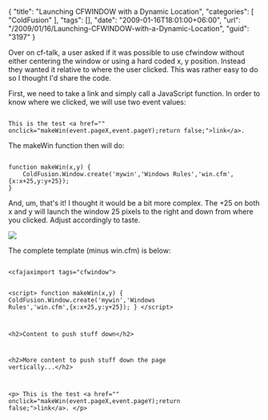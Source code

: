 {
	"title": "Launching CFWINDOW with a Dynamic Location",
	"categories": [
		"ColdFusion"
	],
	"tags": [],
	"date": "2009-01-16T18:01:00+06:00",
	"url": "/2009/01/16/Launching-CFWINDOW-with-a-Dynamic-Location",
	"guid": "3197"
}

Over on cf-talk, a user asked if it was possible to use cfwindow without either centering the window or using a hard coded x, y position. Instead they wanted it relative to where the user clicked. This was rather easy to do so I thought I'd share the code.
<p/>
First, we need to take a link and simply call a JavaScript function. In order to know where we clicked, we will use two event values:
<p/>

<code>
This is the test &lt;a href="" onclick="makeWin(event.pageX,event.pageY);return false;"&gt;link&lt;/a&gt;.
</code>
<p/>

The makeWin function then will do:
<p/>

<code>
function makeWin(x,y) {
	ColdFusion.Window.create('mywin','Windows Rules','win.cfm',{x:x+25,y:y+25});
}
</code>
<p/>

And, um, that's it! I thought it would be a bit more complex. The +25 on both x and y will launch the window 25 pixels to the right and down from where you clicked. Adjust accordingly to taste.
<p/>

<img src="http://www.raymondcamden.com/images//pushedwin.png">
<p/>

The complete template (minus win.cfm) is below:
<p/>

<code>
&lt;cfajaximport tags="cfwindow"&gt;

&lt;script&gt;
function makeWin(x,y) {
	ColdFusion.Window.create('mywin','Windows Rules','win.cfm',{x:x+25,y:y+25});
}
&lt;/script&gt;

&lt;h2&gt;Content to push stuff down&lt;/h2&gt;

&lt;h2&gt;More content to push stuff down the page vertically...&lt;/h2&gt;

&lt;p&gt;
This is the test &lt;a href="" onclick="makeWin(event.pageX,event.pageY);return false;"&gt;link&lt;/a&gt;.
&lt;/p&gt;
</code>